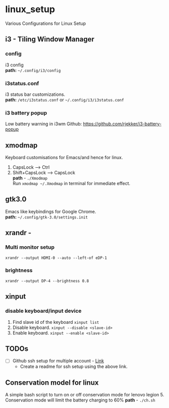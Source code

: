 # linux_setup
Various Configurations for Linux Setup

## i3 - Tiling Window Manager   
### config
i3 config   
**path:**  `~/.config/i3/config `
### i3status.conf
i3 status bar customizations.   
**path:** `/etc/i3status.conf` or `~/.config/i3/i3status.conf`

### i3 battery popup
Low battery warning in i3wm
Github: https://github.com/rjekker/i3-battery-popup
	
## xmodmap 
Keyboard customisations for Emacs/and hence for linux. 
1. CapsLock --> Ctrl 
2. Shift+CapsLock --> CapsLock   
**path** - `./Xmodmap`  
Run `xmodmap ~/.Xmodmap` in terminal for immediate effect. 
	
## gtk3.0
Emacs like keybindings for Google Chrome.   
**path:**  `~/.config/gtk-3.0/settings.init`  

## xrandr - 
### Multi monitor setup
`xrandr --output HDMI-0 --auto --left-of eDP-1`

### brightness 
`xrandr --output DP-4 --brightness 0.8`

## xinput 
### disable keyboard/input device
1. Find slave id of the keyboard `xinput list`
2. Disable keyboard. `xinput --disable <slave-id>`
3. Enable keyboard. `xinput --enable <slave-id>`

## TODOs
- [ ] Github ssh setup for multiple account - [Link](https://www.freecodecamp.org/news/manage-multiple-github-accounts-the-ssh-way-2dadc30ccaca/)
	- Create a readme for ssh setup using the above link.

## Conservation model for linux 
A simple bash script to turn on or off conservation mode for lenovo legion 5. 
Conservation mode will limit the battery charging to 60%
**path** - `./ch.sh`  
